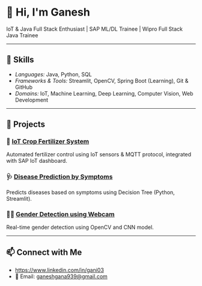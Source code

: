 # 👋 Hi, I'm Ganesh
IoT & Java Full Stack Enthusiast | SAP ML/DL Trainee | Wipro Full Stack Java Trainee

---

## 🚀 Skills
- *Languages:* Java, Python, SQL  
- *Frameworks & Tools:* Streamlit, OpenCV, Spring Boot (Learning), Git & GitHub  
- *Domains:* IoT, Machine Learning, Deep Learning, Computer Vision, Web Development  

---

## 📌 Projects
### 🌱 [IoT Crop Fertilizer System](https://github.com/your-username/CropFertilizerSystem)
Automated fertilizer control using IoT sensors & MQTT protocol, integrated with SAP IoT dashboard.

### 🩺 [Disease Prediction by Symptoms](https://github.com/your-username/DiseasePredictionBySymptoms)
Predicts diseases based on symptoms using Decision Tree (Python, Streamlit).

### 👨‍💻 [Gender Detection using Webcam](https://github.com/your-username/GenderDetectionWebcam)
Real-time gender detection using OpenCV and CNN model.

---

## 📫 Connect with Me
- https://www.linkedin.com/in/gani03
- 📧 Email: ganeshgana939@gmail.com
